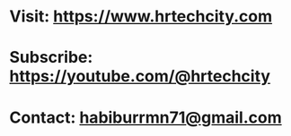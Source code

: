 # Visit: https://www.hrtechcity.com
# Subscribe: https://youtube.com/@hrtechcity
# Contact: habiburrmn71@gmail.com
